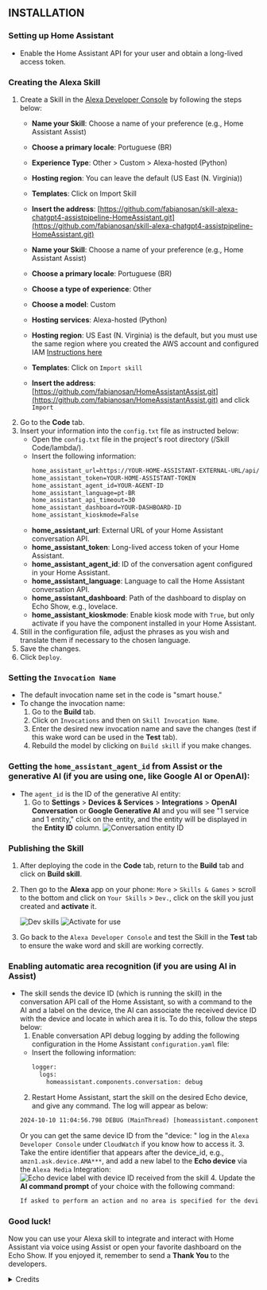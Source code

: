 
## INSTALLATION

### Setting up Home Assistant
- Enable the Home Assistant API for your user and obtain a long-lived access token.

### Creating the Alexa Skill
1. Create a Skill in the [Alexa Developer Console](https://developer.amazon.com/alexa/console/ask) by following the steps below:
   - **Name your Skill**: Choose a name of your preference (e.g., Home Assistant Assist)
   - **Choose a primary locale**: Portuguese (BR)
   - **Experience Type**: Other > Custom > Alexa-hosted (Python)
   - **Hosting region**: You can leave the default (US East (N. Virginia))
   - **Templates**: Click on Import Skill
   - **Insert the address**: [https://github.com/fabianosan/skill-alexa-chatgpt4-assistpipeline-HomeAssistant.git](https://github.com/fabianosan/skill-alexa-chatgpt4-assistpipeline-HomeAssistant.git)

   - **Name your Skill**: Choose a name of your preference (e.g., Home Assistant Assist)
   - **Choose a primary locale**: Portuguese (BR)
   - **Choose a type of experience**: Other
   - **Choose a model**: Custom
   - **Hosting services**: Alexa-hosted (Python)
   - **Hosting region**: US East (N. Virginia) is the default, but you must use the same region where you created the AWS account and configured IAM [Instructions here](https://www.home-assistant.io/integrations/alexa.smart_home)
   - **Templates**: Click on `Import skill`
   - **Insert the address**: [https://github.com/fabianosan/HomeAssistantAssist.git](https://github.com/fabianosan/HomeAssistantAssist.git) and click `Import`
2. Go to the **Code** tab.
3. Insert your information into the `config.txt` file as instructed below:
   - Open the `config.txt` file in the project's root directory (/Skill Code/lambda/).
   - Insert the following information:
     ```txt
     home_assistant_url=https://YOUR-HOME-ASSISTANT-EXTERNAL-URL/api/conversation/process
     home_assistant_token=YOUR-HOME-ASSISTANT-TOKEN
     home_assistant_agent_id=YOUR-AGENT-ID
     home_assistant_language=pt-BR
     home_assistant_api_timeout=30
     home_assistant_dashboard=YOUR-DASHBOARD-ID
     home_assistant_kioskmode=False
     ```
   - **home_assistant_url**: External URL of your Home Assistant conversation API.
   - **home_assistant_token**: Long-lived access token of your Home Assistant.
   - **home_assistant_agent_id**: ID of the conversation agent configured in your Home Assistant.
   - **home_assistant_language**: Language to call the Home Assistant conversation API.
   - **home_assistant_dashboard**: Path of the dashboard to display on Echo Show, e.g., lovelace.
   - **home_assistant_kioskmode**: Enable kiosk mode with `True`, but only activate if you have the component installed in your Home Assistant.
4. Still in the configuration file, adjust the phrases as you wish and translate them if necessary to the chosen language.
5. Save the changes.
6. Click `Deploy`.

### Setting the ``Invocation Name``
- The default invocation name set in the code is "smart house."
- To change the invocation name:
  1. Go to the **Build** tab.
  2. Click on `Invocations` and then on `Skill Invocation Name`.
  3. Enter the desired new invocation name and save the changes (test if this wake word can be used in the **Test** tab).
  4. Rebuild the model by clicking on `Build skill` if you make changes.

### Getting the `home_assistant_agent_id` from Assist or the generative AI (if you are using one, like Google AI or OpenAI):
- The `agent_id` is the ID of the generative AI entity:
  1. Go to **Settings** > **Devices & Services** > **Integrations** > **OpenAI Conversation** or **Google Generative AI** and you will see "1 service and 1 entity," click on the entity, and the entity will be displayed in the **Entity ID** column.
    ![Conversation entity ID](images/conversation_entity_id.jpg)
  
### Publishing the Skill
1. After deploying the code in the **Code** tab, return to the **Build** tab and click on **Build skill**.
2. Then go to the **Alexa** app on your phone: `More` > `Skills & Games` > scroll to the bottom and click on `Your Skills` > `Dev.`, click on the skill you just created and **activate** it.

    ![Dev skills](images/alexa_dev_app.jpg)
    ![Activate for use](images/alexa_dev_app_activated.jpg)
3. Go back to the ``Alexa Developer Console`` and test the Skill in the **Test** tab to ensure the wake word and skill are working correctly.

### Enabling automatic area recognition (if you are using AI in Assist)
- The skill sends the device ID (which is running the skill) in the conversation API call of the Home Assistant, so with a command to the AI and a label on the device, the AI can associate the received device ID with the device and locate in which area it is. To do this, follow the steps below:
  1. Enable conversation API debug logging by adding the following configuration in the Home Assistant `configuration.yaml` file:
  - Insert the following information:
     ```txt
     logger:
       logs:
         homeassistant.components.conversation: debug
     ```
  2. Restart Home Assistant, start the skill on the desired Echo device, and give any command. The log will appear as below:
    ```txt
    2024-10-10 11:04:56.798 DEBUG (MainThread) [homeassistant.components.conversation.agent_manager] Processing in pt-BR: turn on the living room light. device_id: amzn1.ask.device.AMA***
    ```
     Or you can get the same device ID from the "device: " log in the ``Alexa Developer Console`` under ``CloudWatch`` if you know how to access it.
  3. Take the entire identifier that appears after the device_id, e.g., `amzn1.ask.device.AMA***`, and add a new label to the **Echo device** via the `Alexa Media` Integration:
    ![Echo device label with device ID received from the skill](images/echo_device_label.jpg)
  4. Update the **AI command prompt** of your choice with the following command:
     ```txt
     If asked to perform an action and no area is specified for the device, use the label received in the command after the string "device_id:" to find the entity associated with the label and use that entity's area to execute the command.
     ```

### Good luck!
Now you can use your Alexa skill to integrate and interact with Home Assistant via voice using Assist or open your favorite dashboard on the Echo Show.
If you enjoyed it, remember to send a **Thank You** to the developers.

<details><summary>Credits</summary>
<p>   
For [rodrigoscoelho](https://github.com/rodrigoscoelho), who started the development of this skill.
</p>
</details>